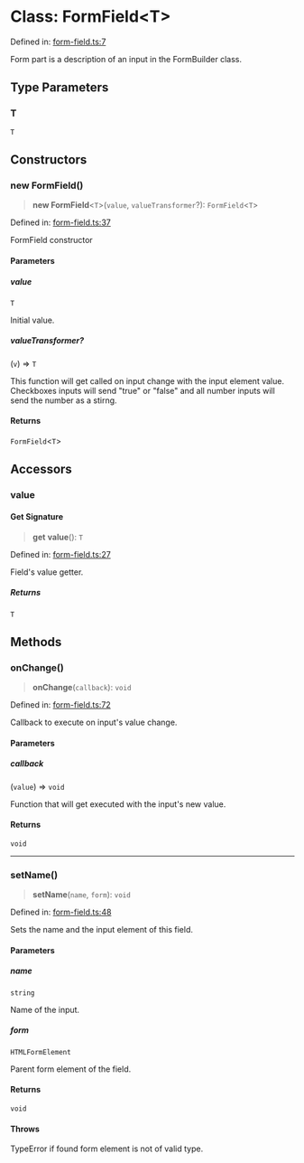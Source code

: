 # Class: FormField\<T\>

Defined in: [form-field.ts:7](https://github.com/ilyasmirnov03/form-builder/blob/5063e219623798ecff49a45679be5f9714656f7c/lib/form-field.ts#L7)

Form part is a description of an input in the FormBuilder class.

## Type Parameters

### T

`T`

## Constructors

### new FormField()

> **new FormField**\<`T`\>(`value`, `valueTransformer`?): `FormField`\<`T`\>

Defined in: [form-field.ts:37](https://github.com/ilyasmirnov03/form-builder/blob/5063e219623798ecff49a45679be5f9714656f7c/lib/form-field.ts#L37)

FormField constructor

#### Parameters

##### value

`T`

Initial value.

##### valueTransformer?

(`v`) => `T`

This function will get called on input change with the input element value.
Checkboxes inputs will send "true" or "false" and all number inputs will send the number as a stirng.

#### Returns

`FormField`\<`T`\>

## Accessors

### value

#### Get Signature

> **get** **value**(): `T`

Defined in: [form-field.ts:27](https://github.com/ilyasmirnov03/form-builder/blob/5063e219623798ecff49a45679be5f9714656f7c/lib/form-field.ts#L27)

Field's value getter.

##### Returns

`T`

## Methods

### onChange()

> **onChange**(`callback`): `void`

Defined in: [form-field.ts:72](https://github.com/ilyasmirnov03/form-builder/blob/5063e219623798ecff49a45679be5f9714656f7c/lib/form-field.ts#L72)

Callback to execute on input's value change.

#### Parameters

##### callback

(`value`) => `void`

Function that will get executed with the input's new value.

#### Returns

`void`

***

### setName()

> **setName**(`name`, `form`): `void`

Defined in: [form-field.ts:48](https://github.com/ilyasmirnov03/form-builder/blob/5063e219623798ecff49a45679be5f9714656f7c/lib/form-field.ts#L48)

Sets the name and the input element of this field.

#### Parameters

##### name

`string`

Name of the input.

##### form

`HTMLFormElement`

Parent form element of the field.

#### Returns

`void`

#### Throws

TypeError if found form element is not of valid type.
